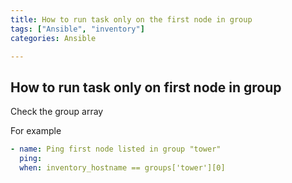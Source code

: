```yaml
---
title: How to run task only on the first node in group
tags: ["Ansible", "inventory"]
categories: Ansible

---
```

## How to run task only on first node in group

Check the group array

For example
```yaml
- name: Ping first node listed in group "tower"
  ping:
  when: inventory_hostname == groups['tower'][0]
```
